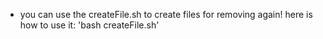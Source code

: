 * you can use the createFile.sh to create files for removing again!
here is how to use it:
'bash createFile.sh'
